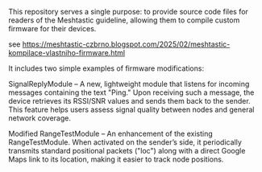 This repository serves a single purpose: to provide source code files for readers of the Meshtastic guideline, allowing them to compile custom firmware for their devices. 

see https://meshtastic-czbrno.blogspot.com/2025/02/meshtastic-kompilace-vlastniho-firmware.html

It includes two simple examples of firmware modifications:

SignalReplyModule – A new, lightweight module that listens for incoming messages containing the text "Ping." Upon receiving such a message, the device retrieves its RSSI/SNR values and sends them back to the sender. This feature helps users assess signal quality between nodes and general network coverage.

Modified RangeTestModule – An enhancement of the existing RangeTestModule. When activated on the sender’s side, it periodically transmits standard positional packets ("loc") along with a direct Google Maps link to its location, making it easier to track node positions.

